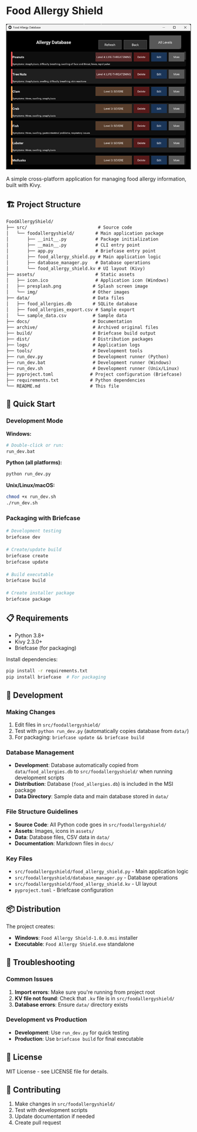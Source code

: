 # Food Allergy Shield

![Food Safety](img/all_allergies.png)

A simple cross-platform application for managing food allergy information, built with Kivy.

## 🏗️ Project Structure

```
FoodAllergyShield/
├── src/                           # Source code
│   └── foodallergyshield/        # Main application package
│       ├── __init__.py           # Package initialization
│       ├── __main__.py           # CLI entry point
│       ├── app.py                # Briefcase entry point
│       ├── food_allergy_shield.py # Main application logic
│       ├── database_manager.py   # Database operations
│       └── food_allergy_shield.kv # UI layout (Kivy)
├── assets/                       # Static assets
│   ├── icon.ico                  # Application icon (Windows)
│   ├── presplash.png            # Splash screen image
│   └── img/                     # Other images
├── data/                        # Data files
│   ├── food_allergies.db        # SQLite database
│   ├── food_allergies_export.csv # Sample export
│   └── sample_data.csv          # Sample data
├── docs/                        # Documentation
├── archive/                     # Archived original files
├── build/                       # Briefcase build output
├── dist/                        # Distribution packages
├── logs/                        # Application logs
├── tools/                       # Development tools
├── run_dev.py                   # Development runner (Python)
├── run_dev.bat                  # Development runner (Windows)
├── run_dev.sh                   # Development runner (Unix/Linux)
├── pyproject.toml              # Project configuration (Briefcase)
├── requirements.txt            # Python dependencies
└── README.md                   # This file
```

## 🚀 Quick Start

### Development Mode

**Windows:**
```bash
# Double-click or run:
run_dev.bat
```

**Python (all platforms):**
```bash
python run_dev.py
```

**Unix/Linux/macOS:**
```bash
chmod +x run_dev.sh
./run_dev.sh
```

### Packaging with Briefcase

```bash
# Development testing
briefcase dev

# Create/update build
briefcase create
briefcase update

# Build executable
briefcase build

# Create installer package
briefcase package
```

## 📋 Requirements

- Python 3.8+
- Kivy 2.3.0+
- Briefcase (for packaging)

Install dependencies:
```bash
pip install -r requirements.txt
pip install briefcase  # For packaging
```

## 🔧 Development

### Making Changes

1. Edit files in `src/foodallergyshield/`
2. Test with `python run_dev.py` (automatically copies database from `data/`)
3. For packaging: `briefcase update && briefcase build`

### Database Management

- **Development**: Database automatically copied from `data/food_allergies.db` to `src/foodallergyshield/` when running development scripts
- **Distribution**: Database (`food_allergies.db`) is included in the MSI package
- **Data Directory**: Sample data and main database stored in `data/`

### File Structure Guidelines

- **Source Code**: All Python code goes in `src/foodallergyshield/`
- **Assets**: Images, icons in `assets/`
- **Data**: Database files, CSV data in `data/`
- **Documentation**: Markdown files in `docs/`

### Key Files

- `src/foodallergyshield/food_allergy_shield.py` - Main application logic
- `src/foodallergyshield/database_manager.py` - Database operations
- `src/foodallergyshield/food_allergy_shield.kv` - UI layout
- `pyproject.toml` - Briefcase configuration

## 📦 Distribution

The project creates:
- **Windows**: `Food Allergy Shield-1.0.0.msi` installer
- **Executable**: `Food Allergy Shield.exe` standalone

## 🐛 Troubleshooting

### Common Issues

1. **Import errors**: Make sure you're running from project root
2. **KV file not found**: Check that `.kv` file is in `src/foodallergyshield/`
3. **Database errors**: Ensure `data/` directory exists

### Development vs Production

- **Development**: Use `run_dev.py` for quick testing
- **Production**: Use `briefcase build` for final executable

## 📄 License

MIT License - see LICENSE file for details.

## 👥 Contributing

1. Make changes in `src/foodallergyshield/`
2. Test with development scripts
3. Update documentation if needed
4. Create pull request